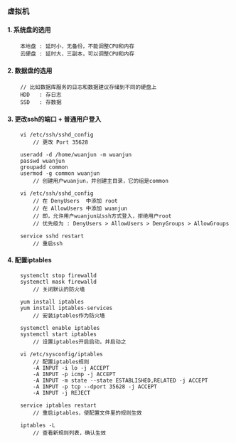 ### 虚拟机 ###


#### 1. 系统盘的选用 ####

        本地盘 : 延时小，无备份，不能调整CPU和内存
        云硬盘 : 延时大，三副本，可以调整CPU和内存


#### 2. 数据盘的选用 ####

        // 比如数据库服务的日志和数据建议存储到不同的硬盘上
        HDD   : 存日志
        SSD   : 存数据


#### 3. 更改ssh的端口 + 普通用户登入 ####

        vi /etc/ssh/sshd_config
            // 更改 Port 35628
        
        useradd -d /home/wuanjun -m wuanjun
        passwd wuanjun
        groupadd common
        usermod -g common wuanjun
            // 创建用户wuanjun，并创建主目录，它的组是common
        
        vi /etc/ssh/sshd_config
            // 在 DenyUsers  中添加 root
            // 在 AllowUsers 中添加 wuanjun
            // 即，允许用户wuanjun以ssh方式登入，拒绝用户root
            // 优先级为 : DenyUsers > AllowUsers > DenyGroups > AllowGroups
        
        service sshd restart
            // 重启ssh


#### 4. 配置iptables ####

        systemclt stop firewalld
        systemctl mask firewalld
            // 关闭默认的防火墙 
        
        yum install iptables
        yum install iptables-services
            // 安装iptables作为防火墙
        
        systemctl enable iptables
        systemctl start iptables
            // 设置iptables开启启动，并启动之
        
        vi /etc/sysconfig/iptables
            // 配置iptables规则
            -A INPUT -i lo -j ACCEPT
            -A INPUT -p icmp -j ACCEPT
            -A INPUT -m state --state ESTABLISHED,RELATED -j ACCEPT
            -A INPUT -p tcp --dport 35628 -j ACCEPT
            -A INPUT -j REJECT
        
        service iptables restart
            // 重启iptables，使配置文件里的规则生效
        
        iptables -L
            // 查看新规则列表，确认生效

